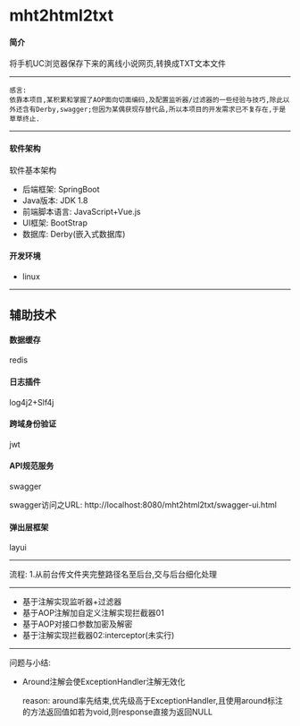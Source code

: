 # mht2html2txt

#### 简介
将手机UC浏览器保存下来的离线小说网页,转换成TXT文本文件


---------------------------------------

	感言:
	依靠本项目,某积累和掌握了AOP面向切面编码,及配置监听器/过滤器的一些经验与技巧,除此以外还含有Derby,swagger;但因为某偶获现存替代品,所以本项目的开发需求已不复存在,于是草草终止.


---------------------------------------

#### 软件架构
软件基本架构

- 后端框架: SpringBoot
- Java版本: JDK 1.8
- 前端脚本语言: JavaScript+Vue.js
- UI框架: BootStrap
- 数据库: Derby(嵌入式数据库)

#### 开发环境
- linux

-----------------------------

## 辅助技术
#### 数据缓存
redis

#### 日志插件
log4j2+Slf4j

#### 跨域身份验证
jwt

#### API规范服务
swagger

swagger访问之URL:
http://localhost:8080/mht2html2txt/swagger-ui.html

#### 弹出层框架
layui

------------------------------

流程:
1.从前台传文件夹完整路径名至后台,交与后台细化处理

------------------------------

* 基于注解实现监听器+过滤器
* 基于AOP注解加自定义注解实现拦截器01
* 基于AOP对接口参数加密及解密
* 基于注解实现拦截器02:interceptor(未实行)

------------------------------

问题与小结:

+ Around注解会使ExceptionHandler注解无效化
	
	reason: around率先结束,优先级高于ExceptionHandler,且使用around标注的方法返回值如若为void,则response直接为返回NULL
